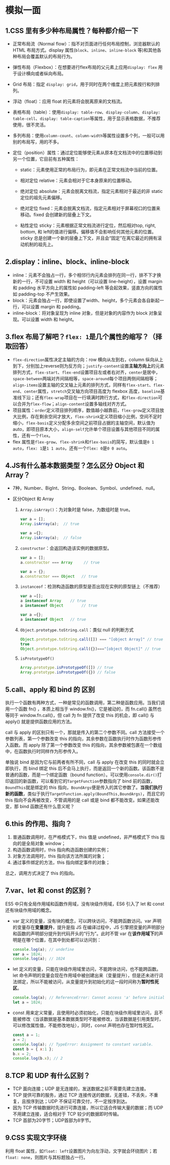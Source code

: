 # 模拟一面

## 1.CSS 里有多少种布局属性？每种都介绍一下

- 正常布局流（Normal flow）：指不对页面进行任何布局控制，浏览器默认的 HTML 布局方式。display 属性(`block`、`inline`、`inline-block` 等)和其他各种布局会覆盖默认的布局行为。

- 弹性布局（Flexbox）：在想要进行flex布局的父元素上应用`display: flex` 用于设计横向或者纵向布局。

- Grid 布局：指定 `display: grid`，用于同时在两个维度上把元素按行和列排列。

- 浮动（float）：应用 float 的元素将会脱离原来的文档流。

- 表格布局（table）：使用`display: table-row`、`display-column`、`display: table-cell`、`display: table-caption`等属性，用于显示表格数据，不推荐使用，很不灵活。

- 多列布局：使用`column-count`、`column-width`等属性设置多个列，一般可以用别的布局写，用的不多。

- 定位（position）属性：通过定位能够使元素从原本在文档流中的位置移动到另一个位置，它目前有五种属性：

  - static：元素使用正常的布局行为，即元素在正常文档流中当前的位置。
  - 相对定位 relative：元素会相对于它本身原来的位置移动。
  
  - 绝对定位 absolute：元素会脱离文档流，指定元素相对于最近的非 static 定位的祖先元素偏移。
  - 绝对定位 fixed：元素会脱离文档流，指定元素相对于屏幕视口的位置来移动。fixed 会创建新的层叠上下文。
  - 粘性定位 sticky：元素根据正常文档流进行定位，然后相对top, right, bottom, 和 left的值进行偏移。偏移值不会影响任何其他元素的位置。sticky 总是创建一个新的层叠上下文，并且会“固定”在离它最近的拥有滚动机制的祖先上。

## 2.display：inline、block、inline-block

- inline：元素不会独占一行，多个相邻行内元素会排列在同一行，排不下才换新的一行，不可设置 width 和 height（可以设置 line-height），设置 margin 和 padding 水平方向上的属性如 padding-left 等会起效果，竖直方向的属性如 padding-top 不产生效果。
- block：元素会独占一行，即使设置了width、height，多个元素会各自新起一行，可以设置 margin 和 padding。
- inline-block：将对象呈现为 inline 对象，但是对象的内容作为 block 对象呈现。可以设置 width 和 height。

## 3.flex 布局了解吧？`flex: 1`是几个属性的缩写？（择取回答）

- `flex-direction`属性决定主轴的方向：row 横向从左到右，column 纵向从上到下，分别加上reverse则为反方向；`justify-content`设置**主轴方向上**的元素排列方式，`flex-start`、`flex-end`设置项目左或者右对齐，`center`是居中，`space-between`两端对齐间隔相等，`space-around`每个项目两侧间隔相等；`align-items`设置主轴的交叉轴上元素的排列方式，同样有`flex-start`、`flex-end`、`center`属性，`stretch`交叉轴方向项目高度为 flexbox 高度，`baseline`基准线下沿；还有`flex-wrap`项目在一行填满时跨行方式，和`flex-direction`可以合并为`flex-flow`；`align-content`设置多轴线对齐方式。
- 项目属性：`order`定义项目排列顺序，数值越小越靠前，`flex-grow`定义项目放大比例，存在剩余空间才放大，`flex-shrink`定义项目缩小比例，空间不足时缩小，`flex-basis`定义分配多余空间之前项目占据的主轴空间，默认值为auto，即项目原本大小，`align-self`允许单个项目设置与其他项目不同的属性，还有一个`flex`。
- flex 属性是`flex-grow`、`flex-shrink`和`flex-basis`的简写，默认值是`0 1 auto`，`flex: 1`是`1 1 auto`，还有一个`flex: 0`是`0 0 auto`。

## 4.JS有什么基本数据类型？怎么区分 Object 和 Array？

- 7种，Number、BigInt、String、Boolean、Symbol、undefined、null。

- 区分Object 和 Array

  1. `Array.isArray()`：为对象时是 false，为数组时是 true。

     ``` javascript
     var a = [];
     Array.isArray(a);  // true
     
     var a ={};
     Array.isArray(a);  // false
     ```

  2. `constructor`：会返回构造该实例的数据原型。

     ``` javascript
     var a = [];
     a.constructor === Array     // true
     
     var a = {};
     a.constructor === Object   // true
     ```

  3. `instanceof`：检测构造函数的原型是否出现在实例的原型链上（不推荐）

     ``` javascript
     var a =[];
     a instanceof Array    // true
     a instanceof Object		// true
     
     var a ={};
     a instanceof Object   // true
     ```

  4. `Object.prototype.toString.call`：类似 null 的判断方式

     ``` javascript
     Object.prototype.toString.call([]) === "[object Array]" // true
     true
     Object.prototype.toString.call({})==="[object Object]" // true
     ```

  5. `isPrototypeOf()`

     ``` javascript
     Array.prototype.isPrototypeOf([]) // true
     Array.prototype.isPrototypeOf({}) // false
     ```

## 5.call、apply 和 bind 的 区别

执行一个函数有两种方式，一种是常见的函数调用，第二种是函数应用。当我们调用一个函数 fn() ，本质上相当于 window.fn()，它是被动的，而 fn.call() 虽然也等同于 window.fn.call()，但 call 为 fn 提供了改变 this 的机会，即 call() 与 apply() 就是提供函数应用的方法。

call 与 apply 的区别只有一个，那就是传入的第二个参数不同。call 方法接受一个参数列表，第一个参数改变 this 的指向，其余参数在函数执行时作为函数形参传入函数。而 apply 除了第一个参数改变 this 的指向，其余参数被包裹在一个数组中，在函数执行时同样作为形参传入。

单独说 bind 是因为它与前两者有所不同，call 与 apply 在改变 this 的同时就会立即执行，而 bind 绑定 this 后不会马上执行，而是返回一个新的函数。该函数不是普通的函数，而是一个绑定函数（bound function）。可以使用`console.dir()`打印返回的新函数，可以看到它的`TargetFunction`参数指向了 bind 前的函数，`BoundThis`就是绑定的 this 指向，`BoundArgs`便是传入的其它参数了。**当我们执行新的函数**，类似于执行`TargetFunction.apply(BoundThis,BoundArgs)`，而且它的 this 指向不会再被改变，不管调用的是 call 或是 bind 都不能改变。如果还能改变，那 bind 函数还有什么意义呢？

## 6.this 的作用、指向？

1. 普通函数调用时，在严格模式下，this 值是 undefined，非严格模式下 this 指向的是全局对象 window；
2. 构造函数调用时，this 指向构造函数创建的实例；
3. 对象方法调用时，this 指向该方法所属的对象；
4. 通过事件绑定的方法，this 指向绑定事件的对象；

总之，调用方式决定了 this 的指向。

## 7.var、let 和 const 的区别？

ES5 中只有全局作用域和函数作用域，没有块级作用域，ES6 引入了 let 和 const 还有块级作用域的概念。

- var 定义的变量，没有块的概念，可以跨块访问，不能跨函数访问。var 声明的变量存在**变量提升**，提升是指 JS 在编译过程中，JS 引擎把变量的声明部分和函数的声明部分提升到代码开头的“行为”。此时不管 var 在**该作用域下**的声明是在哪个位置，在其中到处都可以访问到：

  ``` javascript
  console.log(a); // undefine
  var a = 1024;
  console.log(a); // 1024
  ```

- let 定义的变量，只能在块级作用域里访问，不能跨块访问，也不能跨函数。let 命令声明的变量会现在作用域中被创建出来（变量提升），但是还未进行词法绑定，所以不能被访问，从变量提升到初始化的这一段时间称为**暂时性死区**。

  ``` javascript
  console.log(a); // ReferenceError: Cannot access 'a' before initialization
  let a = 1024;
  ```

- const 用来定义常量，且使用时必须初始化，只能在块级作用域里访问，且不能被修改（当该数据是基本数据类型时不能被修改，当该数据是引用类型时，可以修改属性值，不能修改地址），同时，const 声明也存在暂时性死区。

  ``` javascript
  const a = 1;
  a = 2;
  console.log(a); // TypeError: Assignment to constant variable.
  const b = { x:1 };
  b.x = 2;
  console.log(b.x); // 2
  ```

## 8.TCP 和 UDP 有什么区别？

- TCP 面向连接；UDP 是无连接的，发送数据之前不需要先建立连接。
- TCP 提供可靠的服务，通过 TCP 连接传送的数据，无差错，不丢失，不重复，且按序到达；UDP 不保证可靠交付，不一定按序到达。
- 因为 TCP 传输数据时先进行可靠连接，所以它适合传输大量的数据；而 UDP 不用建立连接，适合相对于 TCP 较少的数据即时传输。
- TCP 首部为20字节；UDP首部为8字节。

## 9.CSS 实现文字环绕

利用 float 属性，如`float: left`设置图片为向左浮动，文字就会环绕图片；若`float: none`，则图片与其标题独占一行。



  

  



